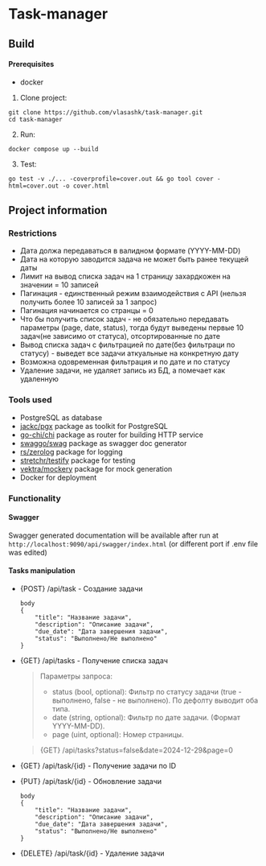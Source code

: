 # Task-manager
## Build
#### Prerequisites
- docker

1. Clone project:
```
git clone https://github.com/vlasashk/task-manager.git
cd task-manager
```
2. Run:
```
docker compose up --build
```
3. Test:
```
go test -v ./... -coverprofile=cover.out && go tool cover -html=cover.out -o cover.html
```
## Project information

### Restrictions
- Дата должа передаваться в валидном формате (YYYY-MM-DD)
- Дата на которую заводится задача не может быть ранее текущей даты
- Лимит на вывод списка задач на 1 страницу захардкожен на значении = 10 записей
- Пагинация - единственный режим взаимодействия с API (нельзя получить более 10 записей за 1 запрос)
- Пагинация начинается со странцы = 0
- Что бы получить список задач - не обязательно передавать параметры (page, date, status), тогда будут выведены первые 10 задач(не зависимо от статуса), отсортированные по дате
- Вывод списка задач с фильтрацией по дате(без фильтраци по статусу) - выведет все задачи аткуальные на конкретную дату
- Возможна одовременная фильтрация и по дате и по статусу
- Удаление задачи, не удаляет запись из БД, а помечает как удаленную

### Tools used
- PostgreSQL as database
- [jackc/pgx](https://pkg.go.dev/github.com/jackc/pgx) package as toolkit for PostgreSQL
- [go-chi/chi](https://pkg.go.dev/github.com/go-chi/chi) package as router for building HTTP service
- [swaggo/swag](https://github.com/swaggo/swag) package as swagger doc generator
- [rs/zerolog](https://github.com/rs/zerolog) package for logging
- [stretchr/testify](https://github.com/stretchr/testify) package for testing
- [vektra/mockery](https://github.com/vektra/mockery) package for mock generation
- Docker for deployment

### Functionality
#### Swagger
Swagger generated documentation will be available after run at `http://localhost:9090/api/swagger/index.html` (or different port if .env file was edited)

#### Tasks manipulation
- {POST} /api/task - Создание задачи
    ```
    body
    {
        "title": "Название задачи",
        "description": "Описание задачи",
        "due_date": "Дата завершения задачи",
        "status": "Выполнено/Не выполнено"
    }
    ```
- {GET} /api/tasks - Получение списка задач
    > Параметры запроса:
  > - status (bool, optional): Фильтр по статусу задачи (true - выполнено, false - не выполнено). По дефолту выводит оба типа.
  > - date (string, optional): Фильтр по дате задачи. (Формат YYYY-MM-DD).
  > - page (uint, optional): Номер страницы. 

  > {GET} /api/tasks?status=false&date=2024-12-29&page=0
- {GET} /api/task/{id} - Получение задачи по ID
- {PUT} /api/task/{id} - Обновление задачи
    ```
    body
    {
        "title": "Название задачи",
        "description": "Описание задачи",
        "due_date": "Дата завершения задачи",
        "status": "Выполнено/Не выполнено"
    }
    ```
- {DELETE} /api/task/{id} - Удаление задачи